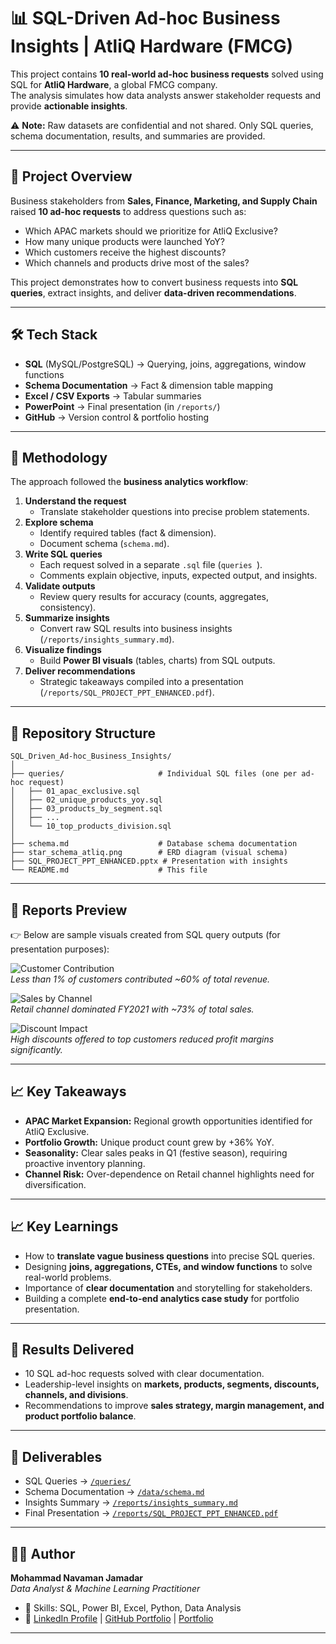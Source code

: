 # 📊 SQL-Driven Ad-hoc Business Insights | AtliQ Hardware (FMCG)

This project contains **10 real-world ad-hoc business requests** solved using SQL for **AtliQ Hardware**, a global FMCG company.  
The analysis simulates how data analysts answer stakeholder requests and provide **actionable insights**.  

⚠️ **Note:** Raw datasets are confidential and not shared. Only SQL queries, schema documentation, results, and summaries are provided.

---

## 📌 Project Overview

Business stakeholders from **Sales, Finance, Marketing, and Supply Chain** raised **10 ad-hoc requests** to address questions such as:
- Which APAC markets should we prioritize for AtliQ Exclusive?  
- How many unique products were launched YoY?  
- Which customers receive the highest discounts?  
- Which channels and products drive most of the sales?  

This project demonstrates how to convert business requests into **SQL queries**, extract insights, and deliver **data-driven recommendations**.

---

## 🛠️ Tech Stack

- **SQL** (MySQL/PostgreSQL) → Querying, joins, aggregations, window functions  
- **Schema Documentation** → Fact & dimension table mapping  
- **Excel / CSV Exports** → Tabular summaries  
- **PowerPoint** → Final presentation (in `/reports/`)  
- **GitHub** → Version control & portfolio hosting  

---

## 🔎 Methodology

The approach followed the **business analytics workflow**:

1. **Understand the request**  
   - Translate stakeholder questions into precise problem statements.  
2. **Explore schema**  
   - Identify required tables (fact & dimension).  
   - Document schema (`schema.md`).  
3. **Write SQL queries**  
   - Each request solved in a separate `.sql` file (`queries `).  
   - Comments explain objective, inputs, expected output, and insights.  
4. **Validate outputs**  
   - Review query results for accuracy (counts, aggregates, consistency).  
5. **Summarize insights**  
   - Convert raw SQL results into business insights (`/reports/insights_summary.md`).  
6. **Visualize findings**  
   - Build **Power BI visuals** (tables, charts) from SQL outputs.  
7. **Deliver recommendations**  
   - Strategic takeaways compiled into a presentation (`/reports/SQL_PROJECT_PPT_ENHANCED.pdf`).
---

## 📂 Repository Structure  

```text
SQL_Driven_Ad-hoc_Business_Insights/
│
├── queries/                     # Individual SQL files (one per ad-hoc request)
│   ├── 01_apac_exclusive.sql
│   ├── 02_unique_products_yoy.sql
│   ├── 03_products_by_segment.sql
│   ├── ...
│   └── 10_top_products_division.sql
│
├── schema.md                    # Database schema documentation
├── star_schema_atliq.png        # ERD diagram (visual schema)
├── SQL_PROJECT_PPT_ENHANCED.pptx # Presentation with insights
└── README.md                    # This file
```

---

## 📸 Reports Preview  

👉 Below are sample visuals created from SQL query outputs (for presentation purposes):  

![Customer Contribution](images/customer_contribution.png)  
*Less than 1% of customers contributed ~60% of total revenue.*  

![Sales by Channel](images/sales_channel.png)  
*Retail channel dominated FY2021 with ~73% of total sales.*  

![Discount Impact](images/discount_impact.png)  
*High discounts offered to top customers reduced profit margins significantly.*  

---

## 📈 Key Takeaways

- **APAC Market Expansion:** Regional growth opportunities identified for AtliQ Exclusive.  
- **Portfolio Growth:** Unique product count grew by +36% YoY.  
- **Seasonality:** Clear sales peaks in Q1 (festive season), requiring proactive inventory planning.  
- **Channel Risk:** Over-dependence on Retail channel highlights need for diversification.  

---

## 📈 Key Learnings

- How to **translate vague business questions** into precise SQL queries.  
- Designing **joins, aggregations, CTEs, and window functions** to solve real-world problems.  
- Importance of **clear documentation** and storytelling for stakeholders.  
- Building a complete **end-to-end analytics case study** for portfolio presentation.  

---

## 🚀 Results Delivered

- 10 SQL ad-hoc requests solved with clear documentation.  
- Leadership-level insights on **markets, products, segments, discounts, channels, and divisions**.  
- Recommendations to improve **sales strategy, margin management, and product portfolio balance**.

---

## 📑 Deliverables

- SQL Queries → [`/queries/`](queries)  
- Schema Documentation → [`/data/schema.md`](schema.md)  
- Insights Summary → [`/reports/insights_summary.md`](./reports/insights_summary.md)  
- Final Presentation → [`/reports/SQL_PROJECT_PPT_ENHANCED.pdf`](./reports/SQL_PROJECT_PPT_ENHANCED.pdf)  

---

## 🧑‍💻 Author

**Mohammad Navaman Jamadar**  
*Data Analyst & Machine Learning Practitioner*  
- 📌 Skills: SQL, Power BI, Excel, Python, Data Analysis  
- 🔗 [LinkedIn Profile](#) | [GitHub Portfolio](#) | [Portfolio](https://codebasics.io/portfolio/Mohammad-Navaman-Jamadar)

---

